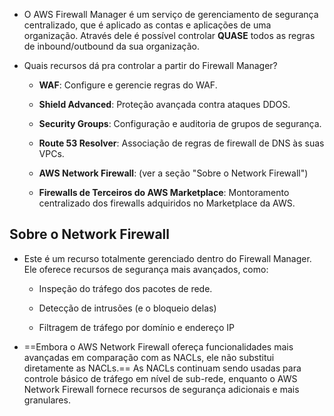 - O AWS Firewall Manager é um serviço de gerenciamento de segurança centralizado, que é aplicado as contas e aplicações de uma organização. Através dele é possível controlar **QUASE** todos as regras de inbound/outbound da sua organização.

- Quais recursos dá pra controlar a partir do Firewall Manager?

	- **WAF**: Configure e gerencie regras do WAF.
	
	- **Shield Advanced**: Proteção avançada contra ataques DDOS.
	
	- **Security Groups**: Configuração e auditoria de grupos de segurança.
	
	- **Route 53 Resolver**: Associação de regras de firewall de DNS às suas VPCs.
	
	- **AWS Network Firewall**: (ver a seção "Sobre o Network Firewall")
	
	- **Firewalls de Terceiros do AWS Marketplace**: Montoramento centralizado dos firewalls adquiridos no Marketplace da AWS.
## Sobre o Network Firewall
- Este é um recurso totalmente gerenciado dentro do Firewall Manager. Ele oferece recursos de segurança mais avançados, como:
	- Inspeção do tráfego dos pacotes de rede.

	- Detecção de intrusões (e o bloqueio delas)

	- Filtragem de tráfego por domínio e endereço IP

- ==Embora o AWS Network Firewall ofereça funcionalidades mais avançadas em comparação com as NACLs, ele não substitui diretamente as NACLs.== As NACLs continuam sendo usadas para controle básico de tráfego em nível de sub-rede, enquanto o AWS Network Firewall fornece recursos de segurança adicionais e mais granulares.